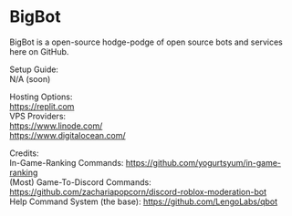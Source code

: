 # BigBot
BigBot is a open-source hodge-podge of open source bots and services here on GitHub.

Setup Guide:  
N/A (soon)

    
Hosting Options:  
https://replit.com  
VPS Providers:  
https://www.linode.com/  
https://www.digitalocean.com/  

Credits:  
In-Game-Ranking Commands: https://github.com/yogurtsyum/in-game-ranking  
(Most) Game-To-Discord Commands: https://github.com/zachariapopcorn/discord-roblox-moderation-bot  
Help Command System (the base): https://github.com/LengoLabs/qbot